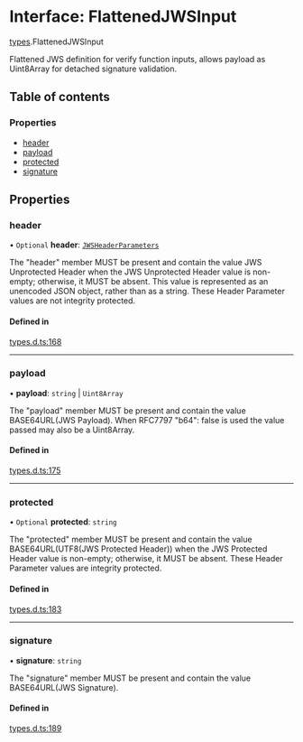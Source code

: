 # Interface: FlattenedJWSInput

[types](../modules/types.md).FlattenedJWSInput

Flattened JWS definition for verify function inputs, allows payload as
Uint8Array for detached signature validation.

## Table of contents

### Properties

- [header](types.FlattenedJWSInput.md#header)
- [payload](types.FlattenedJWSInput.md#payload)
- [protected](types.FlattenedJWSInput.md#protected)
- [signature](types.FlattenedJWSInput.md#signature)

## Properties

### header

• `Optional` **header**: [`JWSHeaderParameters`](types.JWSHeaderParameters.md)

The "header" member MUST be present and contain the value JWS
Unprotected Header when the JWS Unprotected Header value is non-
empty; otherwise, it MUST be absent.  This value is represented as
an unencoded JSON object, rather than as a string.  These Header
Parameter values are not integrity protected.

#### Defined in

[types.d.ts:168](https://github.com/panva/jose/blob/v3.14.1/src/types.d.ts#L168)

___

### payload

• **payload**: `string` \| `Uint8Array`

The "payload" member MUST be present and contain the value
BASE64URL(JWS Payload). When RFC7797 "b64": false is used
the value passed may also be a Uint8Array.

#### Defined in

[types.d.ts:175](https://github.com/panva/jose/blob/v3.14.1/src/types.d.ts#L175)

___

### protected

• `Optional` **protected**: `string`

The "protected" member MUST be present and contain the value
BASE64URL(UTF8(JWS Protected Header)) when the JWS Protected
Header value is non-empty; otherwise, it MUST be absent.  These
Header Parameter values are integrity protected.

#### Defined in

[types.d.ts:183](https://github.com/panva/jose/blob/v3.14.1/src/types.d.ts#L183)

___

### signature

• **signature**: `string`

The "signature" member MUST be present and contain the value
BASE64URL(JWS Signature).

#### Defined in

[types.d.ts:189](https://github.com/panva/jose/blob/v3.14.1/src/types.d.ts#L189)

